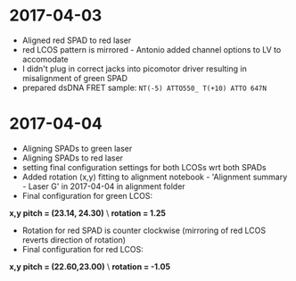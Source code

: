 # 2017-04-03

- Aligned red SPAD to red laser
- red LCOS pattern is mirrored - Antonio added channel options to LV to accomodate
- I didn't plug in correct jacks into picomotor driver resulting in misalignment of green SPAD
- prepared dsDNA FRET sample: `NT(-5) ATTO550_ T(+10) ATTO 647N`



# 2017-04-04	

- Aligning SPADs to green laser
- Aligning SPADs to red laser
- setting final configuration settings for both LCOSs wrt both SPADs
- Added rotation (x,y) fitting to alignment notebook - 'Alignment summary - Laser G' in 2017-04-04 in alignment folder 
- Final configuration for green LCOS: 

**x,y pitch = (23.14, 24.30)** \\
**rotation = 1.25**

- Rotation for red SPAD is counter clockwise (mirroring of red LCOS reverts direction of rotation)
- Final configuration for red LCOS:

**x,y pitch = (22.60,23.00)** \\
**rotation = -1.05**
